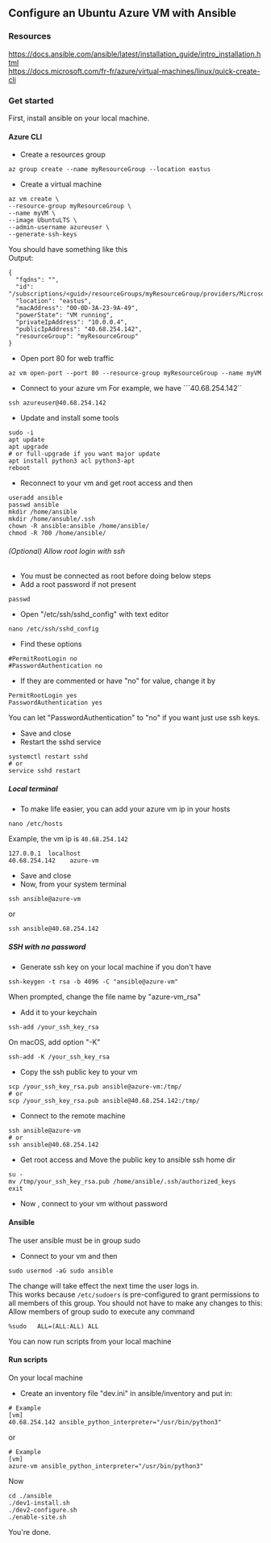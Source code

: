 ## Configure an Ubuntu Azure VM with Ansible

### Resources
https://docs.ansible.com/ansible/latest/installation_guide/intro_installation.html  
https://docs.microsoft.com/fr-fr/azure/virtual-machines/linux/quick-create-cli

### Get started
First, install ansible on your local machine.

#### Azure CLI
- Create a resources group
```
az group create --name myResourceGroup --location eastus
```
- Create a virtual machine
```
az vm create \
--resource-group myResourceGroup \
--name myVM \
--image UbuntuLTS \
--admin-username azureuser \
--generate-ssh-keys
```
You should have something like this  
Output:
```
{
  "fqdns": "",
  "id": "/subscriptions/<guid>/resourceGroups/myResourceGroup/providers/Microsoft.Compute/virtualMachines/myVM",
  "location": "eastus",
  "macAddress": "00-0D-3A-23-9A-49",
  "powerState": "VM running",
  "privateIpAddress": "10.0.0.4",
  "publicIpAddress": "40.68.254.142",
  "resourceGroup": "myResourceGroup"
}
```
- Open port 80 for web traffic
```
az vm open-port --port 80 --resource-group myResourceGroup --name myVM
```

- Connect to your azure vm
For example, we have ```40.68.254.142``
```
ssh azureuser@40.68.254.142
```

- Update and install some tools
```
sudo -i
apt update
apt upgrade
# or full-upgrade if you want major update
apt install python3 acl python3-apt
reboot
```
- Reconnect to your vm and get root access and then
```
useradd ansible
passwd ansible
mkdir /home/ansible
mkdir /home/ansuble/.ssh
chown -R ansible:ansible /home/ansible/
chmod -R 700 /home/ansible/
```
###### (Optional) Allow root login with ssh  
- You must be connected as root before doing below steps  
- Add a root password if not present
```
passwd
```  
- Open "/etc/ssh/sshd_config" with text editor
```
nano /etc/ssh/sshd_config
```  
 - Find these options
```
#PermitRootLogin no
#PasswordAuthentication no  
```
- If they are commented or have "no" for value, change it by
```
PermitRootLogin yes
PasswordAuthentication yes
```
You can let "PasswordAuthentication" to "no" if you want just use ssh keys.  
- Save and close  
- Restart the sshd service
```
systemctl restart sshd
# or
service sshd restart
```

##### Local terminal
- To make life easier, you can add your azure vm ip in your hosts
```
nano /etc/hosts
```
Example, the vm ip is ```40.68.254.142```
```
127.0.0.1  localhost
40.68.254.142    azure-vm
```
- Save and close
- Now, from your system terminal  
```
ssh ansible@azure-vm
```
or
```
ssh ansible@40.68.254.142
```
##### SSH with no password
- Generate ssh key on your local machine if you don't have
```
ssh-keygen -t rsa -b 4096 -C "ansible@azure-vm"
```
When prompted, change the file name by "azure-vm_rsa"
- Add it to your keychain
```
ssh-add /your_ssh_key_rsa
```
On macOS, add option "-K"
```
ssh-add -K /your_ssh_key_rsa
```
- Copy the ssh public key to your vm
```
scp /your_ssh_key_rsa.pub ansible@azure-vm:/tmp/
# or 
scp /your_ssh_key_rsa.pub ansible@40.68.254.142:/tmp/
```  
- Connect to the remote machine
```
ssh ansible@azure-vm
# or 
ssh ansible@40.68.254.142
```  
- Get root access and Move the public key to ansible ssh home dir
```
su -
mv /tmp/your_ssh_key_rsa.pub /home/ansible/.ssh/authorized_keys
exit
```
- Now , connect to your vm without password

#### Ansible
The user ansible must be in group sudo  
- Connect to your vm and then
```
sudo usermod -aG sudo ansible
```
The change will take effect the next time the user logs in.  
This works because ```/etc/sudoers``` is pre-configured to grant permissions to all members of this group.
You should not have to make any changes to this: Allow members of group sudo to execute any command
```
%sudo   ALL=(ALL:ALL) ALL
```

You can now run scripts from your local machine

#### Run scripts
On your local machine
- Create an inventory file "dev.ini" in ansible/inventory and put in:
```
# Example
[vm]
40.68.254.142 ansible_python_interpreter="/usr/bin/python3"
```
or 
```
# Example
[vm]
azure-vm ansible_python_interpreter="/usr/bin/python3"
```
Now
```
cd ./ansible
./dev1-install.sh
./dev2-configure.sh
./enable-site.sh
```
You're done.
